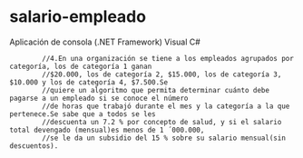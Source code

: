 # salario-empleado
Aplicación de consola (.NET Framework) Visual C#

            //4.En una organización se tiene a los empleados agrupados por categoría, los de categoría 1 ganan 
            //$20.000, los de categoría 2, $15.000, los de categoría 3, $10.000 y los de categoría 4, $7.500.Se 
            //quiere un algoritmo que permita determinar cuánto debe pagarse a un empleado si se conoce el número 
            //de horas que trabajó durante el mes y la categoría a la que pertenece.Se sabe que a todos se les 
            //descuenta un 7.2 % por concepto de salud, y si el salario total devengado (mensual)es menos de 1 ´000.000, 
            //se le da un subsidio del 15 % sobre su salario mensual(sin descuentos).
